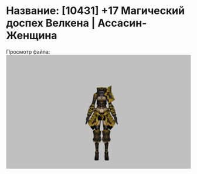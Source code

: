 # Название: [10431] +17 Магический доспех Велкена | Ассасин-Женщина

Просмотр файла:
![p070023.png](p070023.png)